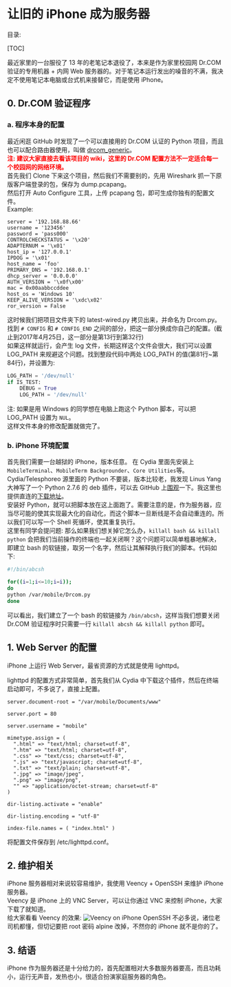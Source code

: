 让旧的 iPhone 成为服务器
===
目录:

[TOC]

最近家里的一台服役了 13 年的老笔记本退役了，本来是作为家里校园网 Dr.COM 验证的专用机器 + 内网 Web 服务器的。对于笔记本运行发出的噪音的不满，我决定不使用笔记本电脑或台式机来接替它，而是使用 iPhone。  
## 0. Dr.COM 验证程序
### a. 程序本身的配置
最近闲逛 GitHub 时发现了一个可以直接用的 Dr.COM 认证的 Python 项目，而且也可以配合路由器使用，叫做 [drcom_generic](https://github.com/drcoms/drcom-generic)。  
**<span style="color: red;">注: 建议大家直接去看该项目的 wiki，这里的 Dr.COM 配置方法不一定适合每一个校园网的网络环境。</span>**  
首先我们 Clone 下来这个项目，然后我们不需要别的，先用 Wireshark 抓一下原版客户端登录的包，保存为 dump.pcapang。  
然后打开 Auto Configure 工具，上传 pcapang 包，即可生成你独有的配置文件。  
Example:
```
server = '192.168.88.66'
username = '123456'
password = 'pass000'
CONTROLCHECKSTATUS = '\x20'
ADAPTERNUM = '\x01'
host_ip = '127.0.0.1'
IPDOG = '\x01'
host_name = 'foo'
PRIMARY_DNS = '192.168.0.1'
dhcp_server = '0.0.0.0'
AUTH_VERSION = '\x0f\x00'
mac = 0x00aabbccddee
host_os = 'Windows 10'
KEEP_ALIVE_VERSION = '\xdc\x02'
ror_version = False
```
这时候我们把项目文件夹下的 latest-wired.py 拷贝出来，并命名为 Drcom.py。  
找到 `# CONFIG` 和 `# CONFIG_END` 之间的部分，把这一部分换成你自己的配置。(截止到2017年4月25日，这一部分是第13行到第32行)  
如果这样就运行，会产生 log 文件，长期这样这个文件会很大，我们可以设置 LOG_PATH 来规避这个问题。找到整段代码中两处 LOG_PATH 的值(第81行~第84行)，并设置为:
```python
LOG_PATH = '/dev/null'
if IS_TEST:
    DEBUG = True
    LOG_PATH = '/dev/null'
```
注: 如果是用 Windows 的同学想在电脑上跑这个 Python 脚本，可以把 LOG_PATH 设置为 `NUL`。  
这样文件本身的修改配置就做完了。
### b. iPhone 环境配置
首先我们需要一台越狱的 iPhone，版本任意。
在 Cydia 里面先安装上 `MobileTerminal`、`MobileTerm Backgrounder`、`Core Utilities`等。  
Cydia/Telesphoreo 源里面的 Python 不要装，版本比较老，我发现 Linus Yang 大神写了一个 Python 2.7.6 的 deb 插件，可以去 GitHub 上[围观](https://github.com/linusyang/python-for-ios)一下。我这里也提供直连的[下载地址](https://github.com/linusyang/python-for-ios/releases/download/v2.7.6-3/python_2.7.6-3_iphoneos-arm.deb)。  
安装好 Python，就可以把脚本放在这上面跑了。需要注意的是，作为服务器，应当尽可能的使其实现最大化的自动化，而这个脚本一旦断线是不会自动重连的。所以我们可以写一个  Shell 死循环，使其重复执行。  
这里有同学会提问题: 那么如果我们想关掉它怎么办，`killall bash && killall python` 会把我们当前操作的终端也一起关闭啊？这个问题可以简单粗暴地解决，即建立 bash 的软链接，取另一个名字，然后让其解释执行我们的脚本。代码如下:
```bash
#!/bin/abcsh

for((i=1;i<=10;i=i));
do
python /var/mobile/Drcom.py
done
```
可以看出，我们建立了一个 bash 的软链接为 `/bin/abcsh`，这样当我们想要关闭 Dr.COM 验证程序时只需要一行 `killall abcsh && killall python` 即可。  
## 1. Web Server 的配置
iPhone 上运行 Web Server，最省资源的方式就是使用 lighttpd。

lighttpd 的配置方式非常简单，首先我们从 Cydia 中下载这个插件，然后在终端启动即可，不多说了，直接上配置。
```
server.document-root = "/var/mobile/Documents/www" 

server.port = 80

server.username = "mobile"

mimetype.assign = (
  ".html" => "text/html; charset=utf-8",
  ".htm" => "text/html; charset=utf-8",
  ".css" => "text/css; charset=utf-8",
  ".js" => "text/javascript; charset=utf-8",
  ".txt" => "text/plain; charset=utf-8",
  ".jpg" => "image/jpeg",
  ".png" => "image/png",
  "" => "application/octet-stream; charset=utf-8"
)

dir-listing.activate = "enable" 

dir-listing.encoding = "utf-8"

index-file.names = ( "index.html" )
```
将配置文件保存到 /etc/lighttpd.conf。
## 2. 维护相关
iPhone 服务器相对来说较容易维护，我使用 Veency + OpenSSH 来维护 iPhone 服务器。  
Veency 是 iPhone 上的 VNC Server，可以让你通过 VNC 来控制 iPhone，大家下载了就知道。  
给大家看看 Veency 的效果:
![Veency on iPhone](https://static.chickger.pw/201704/iPhoneVeency.png)
OpenSSH 不必多说，诸位老司机都懂，但切记要把 root 密码 alpine 改掉，不然你的 iPhone 就不是你的了。
## 3. 结语
iPhone 作为服务器还是十分给力的，首先配置相对大多数服务器要高，而且功耗小，运行无声音，发热也小，很适合扮演家庭服务器的角色。
